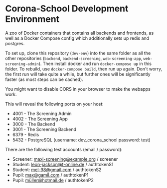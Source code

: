 # Corona-School Development Environment

A zoo of Docker containers that contains all backends and frontends,
as well as a Docker Compose config which additionally sets up redis and postgres.

To set up, clone this repository (`dev-env`) into the same folder as all the other repositories (`backend`, `backend-screening`, `web-screening-app`, `web-screening-admin`). Then install docker and run `docker-compose up` in this folder. To rebuild, use `docker-compose build`, then run up again. Don't worry, the first run will take quite a while, but further ones will be significantly faster (as most steps can be cached).

You might want to disable CORS in your browser to make the webapps work.

This will reveal the following ports on your host:
- 4001 - The Screening Admin
- 4002 - The Screening App
- 3000 - The Backend
- 3001 - The Screening Backend
- 6379 - Redis 
- 5432 - PostgreSQL (username: dev_corona_school password: test)

There are the following test accounts (email / password):
- Screener: maxi-screening@example.org / screener
- Student: leon-jackson@t-online.de / authtokenS1
- Student: mel-98@gmail.com / authtokenS2
- Pupil: max@gamil.com / authtokenP1
- Pupil: müller@hotmail.de / authtokenP2